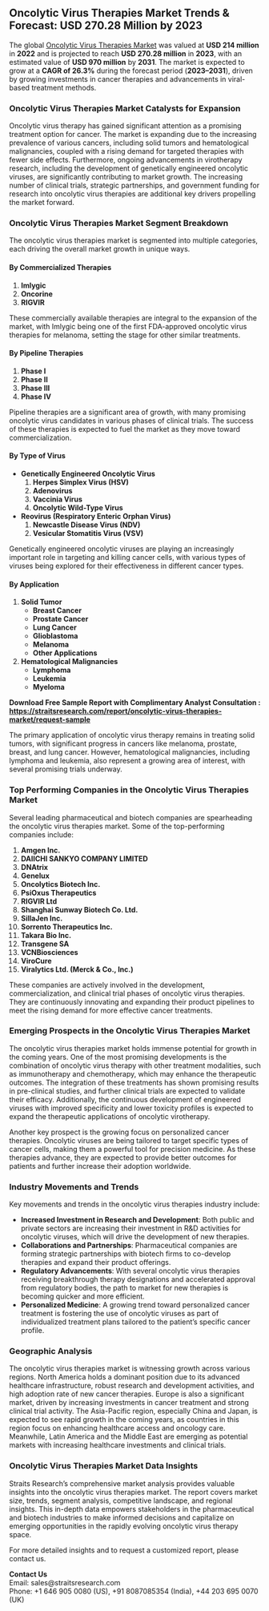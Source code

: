 <h2>Oncolytic Virus Therapies Market Trends &amp; Forecast: USD 270.28 Million by 2023</h2>
<p>The global <a href="https://straitsresearch.com/report/oncolytic-virus-therapies-market">Oncolytic Virus Therapies Market</a> was valued at <strong>USD 214 million</strong> in <strong>2022</strong> and is projected to reach <strong>USD 270.28 million</strong> in <strong>2023</strong>, with an estimated value of <strong>USD 970 million</strong> by <strong>2031</strong>. The market is expected to grow at a <strong>CAGR of 26.3%</strong> during the forecast period (<strong>2023&ndash;2031</strong>), driven by growing investments in cancer therapies and advancements in viral-based treatment methods.</p>
<h3><strong>Oncolytic Virus Therapies Market Catalysts for Expansion</strong></h3>
<p>Oncolytic virus therapy has gained significant attention as a promising treatment option for cancer. The market is expanding due to the increasing prevalence of various cancers, including solid tumors and hematological malignancies, coupled with a rising demand for targeted therapies with fewer side effects. Furthermore, ongoing advancements in virotherapy research, including the development of genetically engineered oncolytic viruses, are significantly contributing to market growth. The increasing number of clinical trials, strategic partnerships, and government funding for research into oncolytic virus therapies are additional key drivers propelling the market forward.</p>
<h3><strong>Oncolytic Virus Therapies Market Segment Breakdown</strong></h3>
<p>The oncolytic virus therapies market is segmented into multiple categories, each driving the overall market growth in unique ways.</p>
<h4><strong>By Commercialized Therapies</strong></h4>
<ol>
<li><strong>Imlygic</strong></li>
<li><strong>Oncorine</strong></li>
<li><strong>RIGVIR</strong></li>
</ol>
<p>These commercially available therapies are integral to the expansion of the market, with Imlygic being one of the first FDA-approved oncolytic virus therapies for melanoma, setting the stage for other similar treatments.</p>
<h4><strong>By Pipeline Therapies</strong></h4>
<ol>
<li><strong>Phase I</strong></li>
<li><strong>Phase II</strong></li>
<li><strong>Phase III</strong></li>
<li><strong>Phase IV</strong></li>
</ol>
<p>Pipeline therapies are a significant area of growth, with many promising oncolytic virus candidates in various phases of clinical trials. The success of these therapies is expected to fuel the market as they move toward commercialization.</p>
<h4><strong>By Type of Virus</strong></h4>
<ul>
<li><strong>Genetically Engineered Oncolytic Virus</strong>
<ol>
<li><strong>Herpes Simplex Virus (HSV)</strong></li>
<li><strong>Adenovirus</strong></li>
<li><strong>Vaccinia Virus</strong></li>
<li><strong>Oncolytic Wild-Type Virus</strong></li>
</ol>
</li>
<li><strong>Reovirus (Respiratory Enteric Orphan Virus)</strong>
<ol>
<li><strong>Newcastle Disease Virus (NDV)</strong></li>
<li><strong>Vesicular Stomatitis Virus (VSV)</strong></li>
</ol>
</li>
</ul>
<p>Genetically engineered oncolytic viruses are playing an increasingly important role in targeting and killing cancer cells, with various types of viruses being explored for their effectiveness in different cancer types.</p>
<h4><strong>By Application</strong></h4>
<ol>
<li><strong>Solid Tumor</strong>
<ul>
<li><strong>Breast Cancer</strong></li>
<li><strong>Prostate Cancer</strong></li>
<li><strong>Lung Cancer</strong></li>
<li><strong>Glioblastoma</strong></li>
<li><strong>Melanoma</strong></li>
<li><strong>Other Applications</strong></li>
</ul>
</li>
<li><strong>Hematological Malignancies</strong>
<ul>
<li><strong>Lymphoma</strong></li>
<li><strong>Leukemia</strong></li>
<li><strong>Myeloma</strong></li>
</ul>
</li>
</ol>
<p><strong>Download Free Sample Report with&nbsp;Complimentary Analyst Consultation : <a href="https://straitsresearch.com/report/oncolytic-virus-therapies-market/request-sample">https://straitsresearch.com/report/oncolytic-virus-therapies-market/request-sample</a><br /></strong></p>
<p>The primary application of oncolytic virus therapy remains in treating solid tumors, with significant progress in cancers like melanoma, prostate, breast, and lung cancer. However, hematological malignancies, including lymphoma and leukemia, also represent a growing area of interest, with several promising trials underway.</p>
<h3><strong>Top Performing Companies in the Oncolytic Virus Therapies Market</strong></h3>
<p>Several leading pharmaceutical and biotech companies are spearheading the oncolytic virus therapies market. Some of the top-performing companies include:</p>
<ol>
<li><strong>Amgen Inc.</strong></li>
<li><strong>DAIICHI SANKYO COMPANY LIMITED</strong></li>
<li><strong>DNAtrix</strong></li>
<li><strong>Genelux</strong></li>
<li><strong>Oncolytics Biotech Inc.</strong></li>
<li><strong>PsiOxus Therapeutics</strong></li>
<li><strong>RIGVIR Ltd</strong></li>
<li><strong>Shanghai Sunway Biotech Co. Ltd.</strong></li>
<li><strong>SillaJen Inc.</strong></li>
<li><strong>Sorrento Therapeutics Inc.</strong></li>
<li><strong>Takara Bio Inc.</strong></li>
<li><strong>Transgene SA</strong></li>
<li><strong>VCNBiosciences</strong></li>
<li><strong>ViroCure</strong></li>
<li><strong>Viralytics Ltd. (Merck &amp; Co., Inc.)</strong></li>
</ol>
<p>These companies are actively involved in the development, commercialization, and clinical trial phases of oncolytic virus therapies. They are continuously innovating and expanding their product pipelines to meet the rising demand for more effective cancer treatments.</p>
<h3><strong>Emerging Prospects in the Oncolytic Virus Therapies Market</strong></h3>
<p>The oncolytic virus therapies market holds immense potential for growth in the coming years. One of the most promising developments is the combination of oncolytic virus therapy with other treatment modalities, such as immunotherapy and chemotherapy, which may enhance the therapeutic outcomes. The integration of these treatments has shown promising results in pre-clinical studies, and further clinical trials are expected to validate their efficacy. Additionally, the continuous development of engineered viruses with improved specificity and lower toxicity profiles is expected to expand the therapeutic applications of oncolytic virotherapy.</p>
<p>Another key prospect is the growing focus on personalized cancer therapies. Oncolytic viruses are being tailored to target specific types of cancer cells, making them a powerful tool for precision medicine. As these therapies advance, they are expected to provide better outcomes for patients and further increase their adoption worldwide.</p>
<h3><strong>Industry Movements and Trends</strong></h3>
<p>Key movements and trends in the oncolytic virus therapies industry include:</p>
<ul>
<li><strong>Increased Investment in Research and Development</strong>: Both public and private sectors are increasing their investment in R&amp;D activities for oncolytic viruses, which will drive the development of new therapies.</li>
<li><strong>Collaborations and Partnerships</strong>: Pharmaceutical companies are forming strategic partnerships with biotech firms to co-develop therapies and expand their product offerings.</li>
<li><strong>Regulatory Advancements</strong>: With several oncolytic virus therapies receiving breakthrough therapy designations and accelerated approval from regulatory bodies, the path to market for new therapies is becoming quicker and more efficient.</li>
<li><strong>Personalized Medicine</strong>: A growing trend toward personalized cancer treatment is fostering the use of oncolytic viruses as part of individualized treatment plans tailored to the patient&rsquo;s specific cancer profile.</li>
</ul>
<h3><strong>Geographic Analysis</strong></h3>
<p>The oncolytic virus therapies market is witnessing growth across various regions. North America holds a dominant position due to its advanced healthcare infrastructure, robust research and development activities, and high adoption rate of new cancer therapies. Europe is also a significant market, driven by increasing investments in cancer treatment and strong clinical trial activity. The Asia-Pacific region, especially China and Japan, is expected to see rapid growth in the coming years, as countries in this region focus on enhancing healthcare access and oncology care. Meanwhile, Latin America and the Middle East are emerging as potential markets with increasing healthcare investments and clinical trials.</p>
<h3><strong>Oncolytic Virus Therapies Market Data Insights</strong></h3>
<p>Straits Research&rsquo;s comprehensive market analysis provides valuable insights into the oncolytic virus therapies market. The report covers market size, trends, segment analysis, competitive landscape, and regional insights. This in-depth data empowers stakeholders in the pharmaceutical and biotech industries to make informed decisions and capitalize on emerging opportunities in the rapidly evolving oncolytic virus therapy space.</p>
<p>For more detailed insights and to request a customized report, please contact us.</p>
<p><strong>Contact Us</strong><br />Email: <a rel="">sales@straitsresearch.com</a><br />Phone: +1 646 905 0080 (US), +91 8087085354 (India), +44 203 695 0070 (UK)</p>
